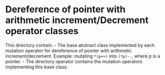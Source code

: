 # Dereference of pointer with arithmetic increment/Decrement operator classes

This directory contain:
    - The base abstract class implemented by each mutation operator for dereference of pointer with arithmetic increment/decrement. Example: mutating `*(p++)` into `(*p)--`, where _p_ is a pointer. 
    - The directory operator contains the mutation operators implementing this base class.
